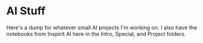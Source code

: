 # AI Stuff
Here's a dump for whatever small AI projects I'm working on. I also have the notebooks from Inspirit AI here in the Intro, Special, and Project folders. 
